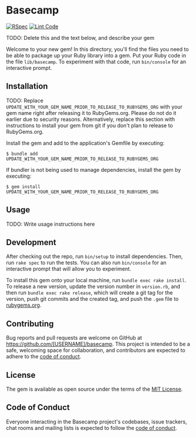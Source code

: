 # Basecamp

[![RSpec](https://github.com/onetribe-team/basecamp/actions/workflows/rspec.yml/badge.svg)](https://github.com/onetribe-team/basecamp/actions/workflows/rspec.yml)
[![Lint Code](https://github.com/onetribe-team/basecamp/actions/workflows/lint.yml/badge.svg)](https://github.com/onetribe-team/basecamp/actions/workflows/lint.yml)

TODO: Delete this and the text below, and describe your gem

Welcome to your new gem! In this directory, you'll find the files you need to be able to package up your Ruby library into a gem. Put your Ruby code in the file `lib/basecamp`. To experiment with that code, run `bin/console` for an interactive prompt.

## Installation

TODO: Replace `UPDATE_WITH_YOUR_GEM_NAME_PRIOR_TO_RELEASE_TO_RUBYGEMS_ORG` with your gem name right after releasing it to RubyGems.org. Please do not do it earlier due to security reasons. Alternatively, replace this section with instructions to install your gem from git if you don't plan to release to RubyGems.org.

Install the gem and add to the application's Gemfile by executing:

    $ bundle add UPDATE_WITH_YOUR_GEM_NAME_PRIOR_TO_RELEASE_TO_RUBYGEMS_ORG

If bundler is not being used to manage dependencies, install the gem by executing:

    $ gem install UPDATE_WITH_YOUR_GEM_NAME_PRIOR_TO_RELEASE_TO_RUBYGEMS_ORG

## Usage

TODO: Write usage instructions here

## Development

After checking out the repo, run `bin/setup` to install dependencies. Then, run `rake spec` to run the tests. You can also run `bin/console` for an interactive prompt that will allow you to experiment.

To install this gem onto your local machine, run `bundle exec rake install`. To release a new version, update the version number in `version.rb`, and then run `bundle exec rake release`, which will create a git tag for the version, push git commits and the created tag, and push the `.gem` file to [rubygems.org](https://rubygems.org).

## Contributing

Bug reports and pull requests are welcome on GitHub at https://github.com/[USERNAME]/basecamp. This project is intended to be a safe, welcoming space for collaboration, and contributors are expected to adhere to the [code of conduct](https://github.com/[USERNAME]/basecamp/blob/master/CODE_OF_CONDUCT.md).

## License

The gem is available as open source under the terms of the [MIT License](https://opensource.org/licenses/MIT).

## Code of Conduct

Everyone interacting in the Basecamp project's codebases, issue trackers, chat rooms and mailing lists is expected to follow the [code of conduct](https://github.com/[USERNAME]/basecamp/blob/master/CODE_OF_CONDUCT.md).
